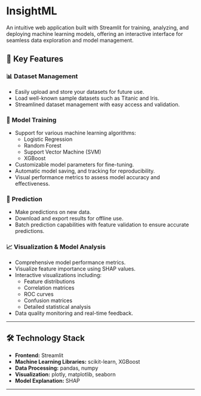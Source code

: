 # **InsightML**  
An intuitive web application built with Streamlit for training, analyzing, and deploying machine learning models, offering an interactive interface for seamless data exploration and model management.

## 🌟 **Key Features**

### 📊 **Dataset Management**
- Easily upload and store your datasets for future use.
- Load well-known sample datasets such as Titanic and Iris.
- Streamlined dataset management with easy access and validation.

### 🎯 **Model Training**
- Support for various machine learning algorithms:
  - Logistic Regression
  - Random Forest
  - Support Vector Machine (SVM)
  - XGBoost
- Customizable model parameters for fine-tuning.
- Automatic model saving, and tracking for reproducibility.
- Visual performance metrics to assess model accuracy and effectiveness.

### 🔮 **Prediction**
- Make predictions on new data.
- Download and export results for offline use.
- Batch prediction capabilities with feature validation to ensure accurate predictions.

### 📈 **Visualization & Model Analysis**
- Comprehensive model performance metrics.
- Visualize feature importance using SHAP values.
- Interactive visualizations including:
  - Feature distributions
  - Correlation matrices
  - ROC curves
  - Confusion matrices
  - Detailed statistical analysis
- Data quality monitoring and real-time feedback.

---

## 🛠️ **Technology Stack**
- **Frontend:** Streamlit
- **Machine Learning Libraries:** scikit-learn, XGBoost
- **Data Processing:** pandas, numpy
- **Visualization:** plotly, matplotlib, seaborn
- **Model Explanation:** SHAP

---


